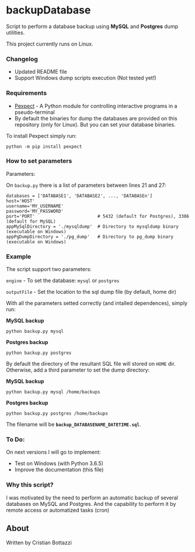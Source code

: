 # backupDatabase
Script to perform a database backup using **MySQL** and **Postgres** dump utilities.

This project currently runs on Linux.


### Changelog

  - Updated README file
  - Support Windows dump scripts execution (Not tested yet!)


### Requirements

- [Pexpect][Pexpect] - A Python module for controlling interactive programs in a pseudo-terminal
- By default the binaries for dump the databases are provided on this repository (only for Linux). But you can set your database binaries.

To install Pexpect simply run:

    python -m pip install pexpect


### How to set parameters

Parameters:

On `backup.py` there is a list of parameters between lines 21 and 27:

    databases = ['DATABASE1', 'DATABASE2', ..., 'DATABASEn']
    host='HOST'
    username='MY_USERNAME'
    password='MY_PASSWORD'
    port='PORT'                        # 5432 (default for Postgres), 3306 (default for MySQL)
    appMySqlDirectory = './mysqldump'  # Directory to mysqldump binary (executable on Windows)
    appPgDumpDirectory = './pg_dump'   # Directory to pg_dump binary (executable on Windows)


### Example

The script support two parameters:

`engine`  -  To set the database: `mysql` or `postgres`

`outputFile`  -  Set the location to the sql dump file (by default, home dir)

With all the parameters setted correctly (and intalled dependences), simply run:

**MySQL backup**

    python backup.py mysql

**Postgres backup**

    python backup.py postgres

By default the directory of the resultant SQL file will stored on `HOME` dir. Otherwise, add a third parameter to set the dump directory:

**MySQL backup**

    python backup.py mysql /home/backups

**Postgres backup**

    python backup.py postgres /home/backups

The filename will be **`backup_DATABASENAME_DATETIME.sql`**.

### To Do:

On next versions I will go to implement:

- Test on Windows (with Python 3.6.5)
- Improve the documentation (this file)


### Why this script?

I was motivated by the need to perform an automatic backup of several databases on MySQL and Postgres. And the capability to perform it by remote access or automatized tasks (cron)


About
----

Written by Cristian Bottazzi


[//]: #
   [Pexpect]: <https://github.com/pexpect/pexpect>
